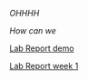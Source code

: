 *OHHHH*

_How can we_ 

[Lab Report demo](https://ZhiyuanYang26.github.io/cse15l-lab-reports/lab-report-1-week-0.html)

[Lab Report week 1](https://ZhiyuanYang26.github.io/cse15l-lab-reports/lab1.html)
